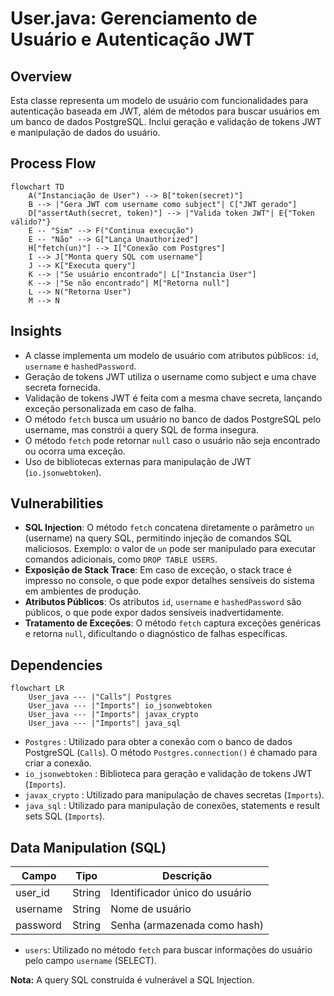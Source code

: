 # User.java: Gerenciamento de Usuário e Autenticação JWT

## Overview

Esta classe representa um modelo de usuário com funcionalidades para autenticação baseada em JWT, além de métodos para buscar usuários em um banco de dados PostgreSQL. Inclui geração e validação de tokens JWT e manipulação de dados do usuário.

## Process Flow

```mermaid
flowchart TD
    A("Instanciação de User") --> B["token(secret)"]
    B --> |"Gera JWT com username como subject"| C["JWT gerado"]
    D["assertAuth(secret, token)"] --> |"Valida token JWT"| E{"Token válido?"}
    E -- "Sim" --> F("Continua execução")
    E -- "Não" --> G["Lança Unauthorized"]
    H["fetch(un)"] --> I["Conexão com Postgres"]
    I --> J["Monta query SQL com username"]
    J --> K["Executa query"]
    K --> |"Se usuário encontrado"| L["Instancia User"]
    K --> |"Se não encontrado"| M["Retorna null"]
    L --> N("Retorna User")
    M --> N
```

## Insights

- A classe implementa um modelo de usuário com atributos públicos: `id`, `username` e `hashedPassword`.
- Geração de tokens JWT utiliza o username como subject e uma chave secreta fornecida.
- Validação de tokens JWT é feita com a mesma chave secreta, lançando exceção personalizada em caso de falha.
- O método `fetch` busca um usuário no banco de dados PostgreSQL pelo username, mas constrói a query SQL de forma insegura.
- O método `fetch` pode retornar `null` caso o usuário não seja encontrado ou ocorra uma exceção.
- Uso de bibliotecas externas para manipulação de JWT (`io.jsonwebtoken`).

## Vulnerabilities

- **SQL Injection**: O método `fetch` concatena diretamente o parâmetro `un` (username) na query SQL, permitindo injeção de comandos SQL maliciosos. Exemplo: o valor de `un` pode ser manipulado para executar comandos adicionais, como `DROP TABLE USERS`.
- **Exposição de Stack Trace**: Em caso de exceção, o stack trace é impresso no console, o que pode expor detalhes sensíveis do sistema em ambientes de produção.
- **Atributos Públicos**: Os atributos `id`, `username` e `hashedPassword` são públicos, o que pode expor dados sensíveis inadvertidamente.
- **Tratamento de Exceções**: O método `fetch` captura exceções genéricas e retorna `null`, dificultando o diagnóstico de falhas específicas.

## Dependencies

```mermaid
flowchart LR
    User_java --- |"Calls"| Postgres
    User_java --- |"Imports"| io_jsonwebtoken
    User_java --- |"Imports"| javax_crypto
    User_java --- |"Imports"| java_sql
```

- `Postgres` : Utilizado para obter a conexão com o banco de dados PostgreSQL (`Calls`). O método `Postgres.connection()` é chamado para criar a conexão.
- `io_jsonwebtoken` : Biblioteca para geração e validação de tokens JWT (`Imports`).
- `javax_crypto` : Utilizado para manipulação de chaves secretas (`Imports`).
- `java_sql` : Utilizado para manipulação de conexões, statements e result sets SQL (`Imports`).

## Data Manipulation (SQL)

| Campo      | Tipo      | Descrição                        |
|------------|-----------|----------------------------------|
| user_id    | String    | Identificador único do usuário   |
| username   | String    | Nome de usuário                  |
| password   | String    | Senha (armazenada como hash)     |

- `users`: Utilizado no método `fetch` para buscar informações do usuário pelo campo `username` (SELECT). 

**Nota:** A query SQL construída é vulnerável a SQL Injection.
